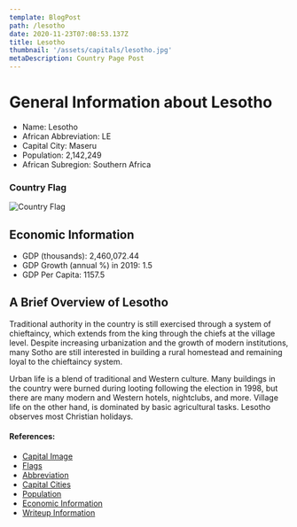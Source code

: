 ```yaml
---
template: BlogPost
path: /lesotho
date: 2020-11-23T07:08:53.137Z
title: Lesotho
thumbnail: '/assets/capitals/lesotho.jpg'
metaDescription: Country Page Post
---
```


# General Information about Lesotho

- Name: Lesotho
- African Abbreviation: LE
- Capital City: Maseru
- Population: 2,142,249
- African Subregion: Southern Africa

### Country Flag
![Country Flag](https://raw.githubusercontent.com/hjnilsson/country-flags/master/png1000px/ls.png)

## Economic Information
 - GDP (thousands): 2,460,072.44
 - GDP Growth (annual %) in 2019: 1.5
 - GDP Per Capita: 1157.5

## A Brief Overview of Lesotho

Traditional authority in the country is still exercised through a system of chieftaincy, which extends from the king through the chiefs at the village level. Despite increasing urbanization and the growth of modern institutions, many Sotho are still interested in building a rural homestead and remaining loyal to the chieftaincy system.

Urban life is a blend of traditional and Western culture. Many buildings in the country were burned during looting following the election in 1998, but there are many modern and Western hotels, nightclubs, and more. Village life on the other hand, is dominated by basic agricultural tasks. Lesotho observes most Christian holidays.

#### References:
- [Capital Image](https://cdn.britannica.com/18/195818-050-5E2E93BA/Maseru-Lesotho.jpg)
- [Flags](https://github.com/hjnilsson/country-flags)
- [Abbreviation](https://planetarynames.wr.usgs.gov/Abbreviations)
- [Capital Cities](https://www.nationsonline.org/oneworld/capitals_africa.htm)
- [Population](https://www.worldometers.info/population/countries-in-africa-by-population/)
- [Economic Information](https://data.worldbank.org/)
- [Writeup Information](https://www.britannica.com/place/Lesotho/Cultural-life)

